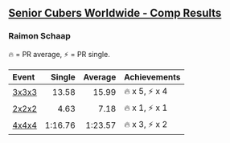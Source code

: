 <style>table {white-space: nowrap;}</style>

## [Senior Cubers Worldwide - Comp Results](/scw-comp/results/)
### Raimon Schaap

🔥 = PR average, ⚡ = PR single.

| Event | Single | Average | Achievements|
| :-- | --: | --: | :-- |
| [3x3x3](raimon_schaap/333.md) | 13.58 | 15.99 | 🔥 x 5, ⚡ x 4 |
| [2x2x2](raimon_schaap/222.md) | 4.63 | 7.18 | 🔥 x 1, ⚡ x 1 |
| [4x4x4](raimon_schaap/444.md) | 1:16.76 | 1:23.57 | 🔥 x 3, ⚡ x 2 |

<!-- Global site tag (gtag.js) - Google Analytics -->
<script async src="https://www.googletagmanager.com/gtag/js?id=UA-86348435-3"></script>
<script>window.dataLayer = window.dataLayer || []; function gtag() {dataLayer.push(arguments);} gtag('js', new Date()); gtag('config', 'UA-86348435-3');</script>
